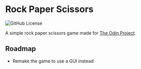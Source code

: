 # Rock Paper Scissors

![GitHub License](https://img.shields.io/github/license/zoumushi/rock-paper-scissors)

A simple rock paper scissors game made for [The Odin Project](https://www.theodinproject.com/lessons/foundations-rock-paper-scissors).

## Roadmap

- Remake the game to use a GUI instead